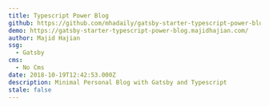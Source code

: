 ```yaml
---
title: Typescript Power Blog
github: https://github.com/mhadaily/gatsby-starter-typescript-power-blog
demo: https://gatsby-starter-typescript-power-blog.majidhajian.com/
author: Majid Hajian
ssg:
  - Gatsby
cms:
  - No Cms
date: 2018-10-19T12:42:53.000Z
description: Minimal Personal Blog with Gatsby and Typescript
stale: false
---
```

